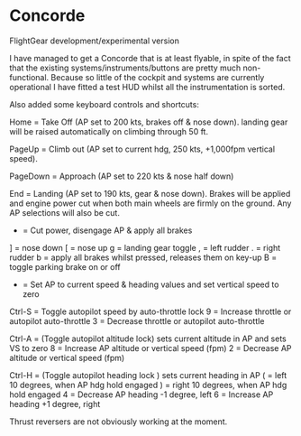 # Concorde
FlightGear development/experimental version

I have managed to get a Concorde that is at least flyable, in spite of the fact that the existing systems/instruments/buttons are pretty much non-functional. Because so little of the cockpit and systems are currently operational I have fitted a test HUD whilst all the instrumentation is sorted.

Also added some keyboard controls and shortcuts:

Home = Take Off	(AP set to 200 kts, brakes off & nose down). landing gear will be raised automatically on climbing through 50 ft.

PageUp = Climb out (AP set to current hdg, 250 kts, +1,000fpm vertical speed).

PageDown = Approach	(AP set to 220 kts & nose half down)

End = Landing	(AP set to 190 kts, gear & nose down).  Brakes will be applied and engine power cut when both main wheels are firmly on the ground.  Any AP selections will also be cut.

* = Cut power, disengage AP & apply all brakes 

] = nose down
[ = nose up
g = landing gear toggle
, = left rudder
. = right rudder
b = apply all brakes whilst pressed, releases them on key-up
B = toggle parking brake on or off

+ = Set  AP to current speed & heading values and set vertical speed to zero

Ctrl-S = Toggle autopilot speed by auto-throttle lock
9 = Increase throttle or autopilot auto-throttle
3 = Decrease throttle or autopilot auto-throttle

Ctrl-A = (Toggle autopilot altitude lock) sets current altitude in AP and sets VS to zero
8 = Increase AP altitude or vertical speed (fpm)
2 = Decrease AP altitude or vertical speed (fpm)

Ctrl-H = (Toggle autopilot heading lock ) sets current heading in AP
( = left  10 degrees, when AP hdg hold engaged
) = right 10 degrees, when AP hdg hold engaged
4 = Decrease AP heading -1 degree, left
6 = Increase AP heading +1 degree, right



Thrust reversers are not obviously working at the moment.
